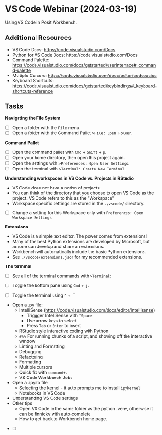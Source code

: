 # VS Code Webinar (2024-03-19)

Using VS Code in Posit Workbench.

## Additional Resources

- VS Code Docs: https://code.visualstudio.com/Docs
- Python for VS Code Docs: https://code.visualstudio.com/Docs
- Command Palette: https://code.visualstudio.com/docs/getstarted/userinterface#_command-palette
- Multiple Cursors: https://code.visualstudio.com/docs/editor/codebasics
- Keyboard Shortcuts: https://code.visualstudio.com/docs/getstarted/keybindings#_keyboard-shortcuts-reference

## Tasks

**Navigating the File System**

- [ ] Open a folder with the `File` menu.
- [ ] Open a folder with the Command Pallet `>File: Open Folder`.

**Command Pallet**

- [ ] Open the command pallet with `Cmd` + `Shift` + `p`.
- [ ] Open your home directory, then open this project again.
- [ ] Open the settings with `>Preferences: Open User Settings`.
- [ ] Open the terminal with `>Terminal: Create New Terminal`.

**Understanding workspaces in VS Code vs. Projects in RStudio**

- VS Code does not have a notion of projects.
- You can think of the directory that you choose to open VS Code as the project. VS Code refers to this as the "Workspace"
- Workspace specific settings are stored in the `./vscode/` directory.
- [ ] Change a setting for this Workspace only with `Preferences: Open Workspace Settings`

**Extensions**

- VS Code is a simple text editor. The power comes from extensions!
- Many of the best Python extensions are developed by Microsoft, but anyone can develop and share an extensions.
- Workbench will automatically include the basic Python extensions.
- See `./vscode/extensions.json` for my recommended extensions.

**The terminal**

- [ ] See all of the terminal commands with `>Terminal:`
- [ ] Toggle the bottom pane using `Cmd` + `j`.
- [ ] Toggle the terminal using ^ + `\``




- Open a .py file:
    - IntelliSense (https://code.visualstudio.com/docs/editor/intellisense)
        - Triggger IntelliSense with `^Space`
        - Use arrow keys to select
        - Press `Tab` or `Enter` to insert
    - RStudio style interactive coding with Python
    - `#%%` For running chunks of a script, and showing off the interactive window
    - Linting and Formatting
    - Debugging
    - Refactoring
    - Formatting
    - Multiple cursors
    - Quick fix with `command+.`
    - VS Code Workbench Jobs
- Open a .ipynb file
    - Selecting the kernel - it auto prompts me to install `ipykernel`
    - Notebooks in VS Code
- Understanding VS Code settings
- Other tips
    - Open VS Code in the same folder as the python .venv, otherwise it can be finnicky with auto-complete
    - How to get back to Workbench home page.

- [ ]
